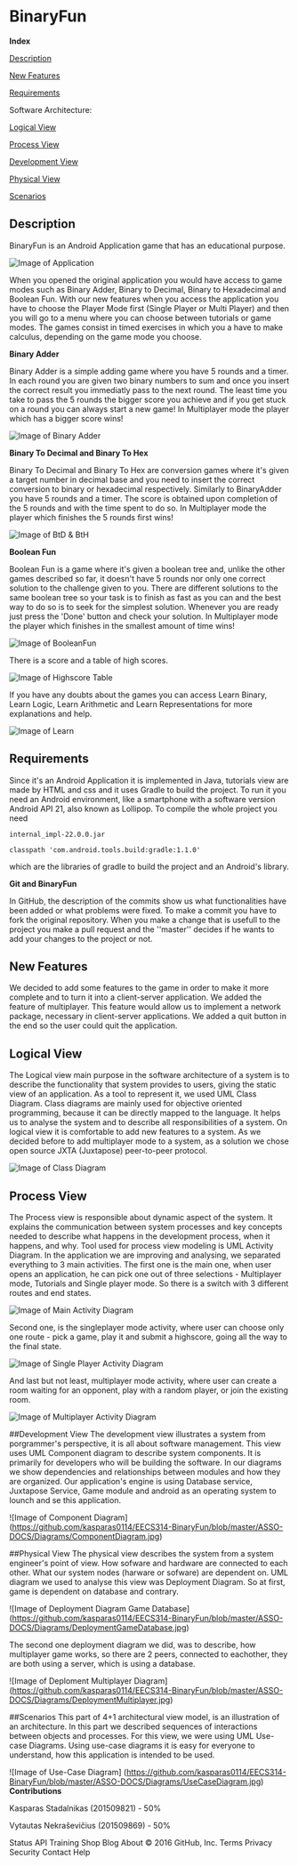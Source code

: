 
<h1>BinaryFun</h1>

**Index**

[Description](#description)

[New Features](#new-features) 

[Requirements](#requirements)

 
Software Architecture:
 
 [Logical View](#logical-view)
 
 [Process View](#process-view)
	 
 [Development View](#development-view)
	 
 [Physical View](#physical-view)
	 
 [Scenarios](#scenarios)
 

## Description
BinaryFun is an Android Application game that has an educational purpose.

![Image of Application](http://imageshack.com/a/img922/580/9fKEHJ.png)

When you opened the original application you would have access to game modes such as Binary Adder, Binary to Decimal, Binary to Hexadecimal and Boolean Fun. With our new features when you access the application you have to choose the Player Mode first (Single Player or Multi Player) and then you will go to a menu where you can choose between tutorials or game modes.
The games consist in timed exercises in which you a have to make calculus, depending on the game mode you choose. 


**Binary Adder**

Binary Adder is a simple adding game where you have 5 rounds and a timer. 
In each round you are given two binary numbers to sum and once you insert the correct result you immediatly pass to the next round.
The least time you take to pass the 5 rounds the bigger score you achieve and if you get stuck on a round you can always start a new game!
In Multiplayer mode the player which has a bigger score wins!

![Image of Binary Adder](http://imageshack.com/a/img921/6862/9FkPuk.png)


**Binary To Decimal and Binary To Hex**

Binary To Decimal and Binary To Hex are conversion games where it's given a target number in decimal base and you need to insert the correct conversion to binary or hexadecimal respectively. 
Similarly to BinaryAdder you have 5 rounds and a timer. The score is obtained upon completion of the 5 rounds and with the time spent to do so.
In Multiplayer mode the player which finishes the 5 rounds first wins!

![Image of BtD & BtH](http://s33.postimg.org/exyegt66n/Deepin_Screenshot20160528190542.png)


**Boolean Fun**

Boolean Fun is a game where it's given a boolean tree and, unlike the other games described so far, it doesn't have 5 rounds nor only one correct solution to the challenge given to you. 
There are different solutions to the same boolean tree so your task is to finish as fast as you can and the best way to do so is to seek for the simplest solution. Whenever you are ready just press the 'Done' button and check your solution.
In Multiplayer mode the player which finishes in the smallest amount of time wins!

![Image of BooleanFun](http://s33.postimg.org/nkyqscdqn/Deepin_Screenshot20160327134109.png)


There is a score and a table of high scores.

![Image of Highscore Table](http://imageshack.com/a/img922/6553/I1QOQ2.png)


If you have any doubts about the games you can access Learn Binary, Learn Logic, Learn Arithmetic and Learn Representations for more explanations and help.

![Image of Learn](http://imageshack.com/a/img922/5359/MyYr4S.png)


## Requirements

Since it's an Android Application it is implemented in Java, tutorials view are made by HTML and css and it uses Gradle to build the project. 
To run it you need an Android environment, like a smartphone with a software version Android API 21, also known as Lollipop.
To compile the whole project you need 
	
	internal_impl-22.0.0.jar

	classpath 'com.android.tools.build:gradle:1.1.0'
	
which are the libraries of gradle to build the project and an Android's library.


**Git and BinaryFun**

In GitHub, the description of the commits show us what functionalities have been added or what problems were fixed.
To make a commit you have to fork the original repository. When you make a change that is usefull to the project you make a pull request and the ''master'' decides if he wants to add your changes to the project or not.


## New Features

We decided to add some features to the game in order to make it more complete and to turn it into a client-server application.
We added the feature of multiplayer. This feature would allow us to implement a network package, necessary in client-server applications. 
We added a quit button in the end so the user could quit the application.

## Logical View
The Logical view main purpose in the software architecture of a system is to describe the functionality that system provides to users, giving the static view of an application. As a tool to represent it, we used UML Class Diagram. Class diagrams are mainly used for objective oriented programming, because it can be directly mapped to the language. It helps us to analyse the system and to describe all responsibilities of a system. 
On logical view it is comfortable to add new features to a system. As we decided before to add multiplayer mode to a system, as a solution we chose open source JXTA (Juxtapose) peer-to-peer protocol.

![Image of Class Diagram](https://github.com/kasparas0114/EECS314-BinaryFun/blob/master/ASSO-DOCS/Diagrams/ClassDiagram.jpg)

## Process View
The Process view is responsible about dynamic aspect of the system. It explains the communication between system processes and key concepts needed to describe what happens in the development process, when it happens, and why. Tool used for process view modeling is UML Activity Diagram. In the application we are improving and analysing, we separated everything to 3 main activities.
The first one is the main one, when user opens an application, he can pick one out of three selections - Multiplayer mode, Tutorials and Single player mode. So there is a switch with 3 different routes and end states.

![Image of Main Activity Diagram](https://github.com/kasparas0114/EECS314-BinaryFun/blob/master/ASSO-DOCS/Diagrams/ActivityDiagramMain.jpg)

Second one, is the singleplayer mode activity, where user can choose only one route - pick a game, play it and submit a highscore, going all the way to the final state. 

![Image of Single Player Activity Diagram](https://github.com/kasparas0114/EECS314-BinaryFun/blob/master/ASSO-DOCS/Diagrams/ActivityDiagramSinglePlayer.jpg)

And last but not least, multiplayer mode activity, where user can create a room waiting for an opponent, play with a random player, or join the existing room.

![Image of Multiplayer Activity Diagram](https://github.com/kasparas0114/EECS314-BinaryFun/blob/master/ASSO-DOCS/Diagrams/ActivityDiagramMultiplayer.jpg)

##Development View
The development view illustrates a system from porgrammer's perspective, it is all about software management. This view uses UML Component diagram to describe system components. It is primarily for developers who will be building the software.
In our diagrams we show dependencies and relationships between modules and how they are organized.
Our application's engine is using Database service, Juxtapose Service, Game module and android as an operating system to lounch and se this application.

![Image of Component Diagram] (https://github.com/kasparas0114/EECS314-BinaryFun/blob/master/ASSO-DOCS/Diagrams/ComponentDiagram.jpg)

##Physical View
The physical view describes the system from a system engineer's point of view. How sofware and hardware are connected to each other. What our system nodes (harware or sofware) are dependent on. UML diagram we used to analyse this view was Deployment Diagram. So at first, game is dependent on database and contrary.

![Image of Deployment Diagram Game Database] (https://github.com/kasparas0114/EECS314-BinaryFun/blob/master/ASSO-DOCS/Diagrams/DeploymentGameDatabase.jpg)

The second one deployment diagram we did, was to describe, how multiplayer game works, so there are 2 peers, connected to eachother, they are both using a server, which is using a database.

![Image of Deploment Multiplayer Diagram] (https://github.com/kasparas0114/EECS314-BinaryFun/blob/master/ASSO-DOCS/Diagrams/DeploymentMultiplayer.jpg)

##Scenarios
This part of 4+1 architectural view model, is an illustration of an architecture. In this part we described sequences of interactions between objects and processes. For this view, we were using UML Use-case Diagrams. Using use-case diagrams it is easy for everyone to understand, how this application is intended to be used.

![Image of Use-Case Diagram] (https://github.com/kasparas0114/EECS314-BinaryFun/blob/master/ASSO-DOCS/Diagrams/UseCaseDiagram.jpg)
**Contributions**

Kasparas Stadalnikas (201509821) - 50%

Vytautas Nekraševičius (201509869) - 50%

Status API Training Shop Blog About
© 2016 GitHub, Inc. Terms Privacy Security Contact Help
